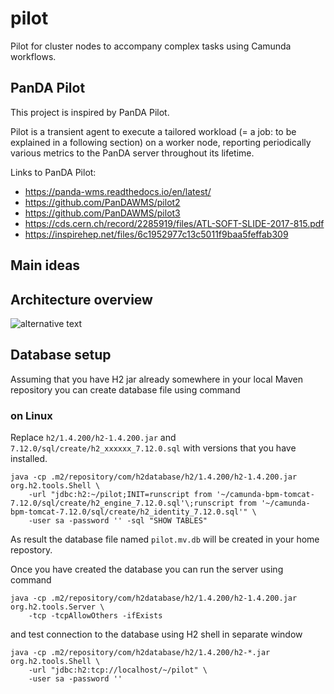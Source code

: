 # pilot
Pilot for cluster nodes to accompany complex tasks using Camunda workflows.

## PanDA Pilot
This project is inspired by PanDA Pilot.

Pilot is a transient agent to execute a tailored workload (= a job: to be explained in a following section) on a worker node, reporting periodically various metrics to the PanDA server throughout its lifetime.

Links to PanDA Pilot:
* https://panda-wms.readthedocs.io/en/latest/
* https://github.com/PanDAWMS/pilot2
* https://github.com/PanDAWMS/pilot3
* https://cds.cern.ch/record/2285919/files/ATL-SOFT-SLIDE-2017-815.pdf
* https://inspirehep.net/files/6c1952977c13c5011f9baa5feffab309

## Main ideas

## Architecture overview
![alternative text](http://www.plantuml.com/plantuml/proxy?cache=no&src=https://raw.githubusercontent.com/Biosoft-ru/pilot/main/docs/architecture.puml)

## Database setup

Assuming that you have H2 jar already somewhere in your local Maven repository you can create database file using command

### on Linux

Replace `h2/1.4.200/h2-1.4.200.jar` and `7.12.0/sql/create/h2_xxxxxx_7.12.0.sql` with versions that you have installed.

```
java -cp .m2/repository/com/h2database/h2/1.4.200/h2-1.4.200.jar org.h2.tools.Shell \
    -url "jdbc:h2:~/pilot;INIT=runscript from '~/camunda-bpm-tomcat-7.12.0/sql/create/h2_engine_7.12.0.sql'\;runscript from '~/camunda-bpm-tomcat-7.12.0/sql/create/h2_identity_7.12.0.sql'" \
    -user sa -password '' -sql "SHOW TABLES"
```

As result the database file named `pilot.mv.db` will be created in your home repostory.

Once you have created the database you can run the server using command
```
java -cp .m2/repository/com/h2database/h2/1.4.200/h2-1.4.200.jar org.h2.tools.Server \
    -tcp -tcpAllowOthers -ifExists
```

and test connection to the database using H2 shell in separate window
```
java -cp .m2/repository/com/h2database/h2/1.4.200/h2-*.jar org.h2.tools.Shell \
    -url "jdbc:h2:tcp://localhost/~/pilot" \
    -user sa -password '' 
```
